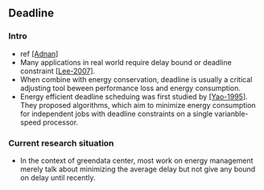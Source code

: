 ## Deadline


### Intro
- ref [[Adnan]](../../papers/AdnanS12_dynamic-deferral-geoDC.md)
- Many applications in real world require delay bound or deadline constraint [[Lee-2007]](http://dl.acm.org/citation.cfm?id=1272381). 
- When combine with energy conservation, deadline is usually a critical adjusting tool beween performance loss and energy consumption. 
- Energy efficient deadline scheduing was first studied by [[Yao-1995]](http://ieeexplore.ieee.org/xpls/abs_all.jsp?arnumber=492493&tag=1). They proposed algorithms, which aim to minimize energy consumption for independent jobs with deadline constraints on a single varianble-speed processor.

### Current research situation 
- In the context of greendata center, most work on energy management merely talk about minimizing the average delay but not give any bound on delay until recently. 

